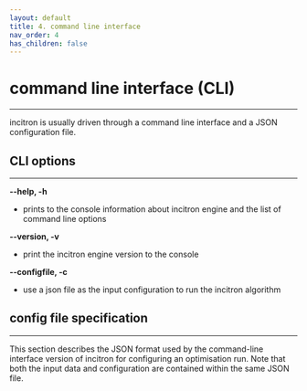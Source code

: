```yaml
---
layout: default
title: 4. command line interface
nav_order: 4
has_children: false
---
```


# command line interface (CLI)
----------

incitron is usually driven through a command line interface and a JSON configuration file.

## CLI options
----------

**--help, -h**

* prints to the console information about incitron engine and the list of command line options

**--version, -v**

* print the incitron engine version to the console

**--configfile, -c**

* use a json file as the input configuration to run the incitron algorithm

## config file specification
----------

This section describes the JSON format used by the command-line interface version of incitron for configuring an optimisation run. Note that both the input data and configuration are contained within the same JSON file.


